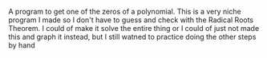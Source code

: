 A program to get one of the zeros of a polynomial. This is a very niche program I made so I don't have to guess and check with the Radical Roots Theorem. I could of make it solve the entire thing or I could of just not made this and graph it instead, but I still watned to practice doing the other steps by hand